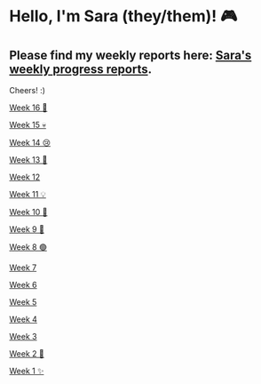 # Hello, I'm Sara (they/them)! 🎮
Please find my weekly reports here: [Sara's weekly progress reports](https://github.com/Berkeley-MDes/tdf-fa23-sarazaki/blob/main/weekly-reports/weekly-reports.md).
---
Cheers! :)

[Week 16 🥂](https://github.com/Berkeley-MDes/tdf-fa23-sarazaki/edit/main/weekly-reports/weekly-reports.md#week-1-824---831)

[Week 15 💀](https://github.com/Berkeley-MDes/tdf-fa23-sarazaki/edit/main/weekly-reports/weekly-reports.md#week-1-824---831)

[Week 14 😢](https://github.com/Berkeley-MDes/tdf-fa23-sarazaki/edit/main/weekly-reports/weekly-reports.md#week-1-824---831)

[Week 13 🦃](https://github.com/Berkeley-MDes/tdf-fa23-sarazaki/edit/main/weekly-reports/weekly-reports.md#week-1-824---831)

[Week 12 ](https://github.com/Berkeley-MDes/tdf-fa23-sarazaki/edit/main/weekly-reports/weekly-reports.md#week-1-824---831)

[Week 11 💡](https://github.com/Berkeley-MDes/tdf-fa23-sarazaki/edit/main/weekly-reports/weekly-reports.md#week-1-824---831)

[Week 10 🤖](https://github.com/Berkeley-MDes/tdf-fa23-sarazaki/edit/main/weekly-reports/weekly-reports.md#week-1-824---831)

[Week 9 💍](https://github.com/Berkeley-MDes/tdf-fa23-sarazaki/edit/main/weekly-reports/weekly-reports.md#week-1-824---831)

[Week 8 🟢](https://github.com/Berkeley-MDes/tdf-fa23-sarazaki/edit/main/weekly-reports/weekly-reports.md#week-1-824---831)

[Week 7](https://github.com/Berkeley-MDes/tdf-fa23-sarazaki/edit/main/weekly-reports/weekly-reports.md#week-1-824---831)

[Week 6](https://github.com/Berkeley-MDes/tdf-fa23-sarazaki/edit/main/weekly-reports/weekly-reports.md#week-1-824---831)

[Week 5](https://github.com/Berkeley-MDes/tdf-fa23-sarazaki/edit/main/weekly-reports/weekly-reports.md#week-1-824---831)

[Week 4](https://github.com/Berkeley-MDes/tdf-fa23-sarazaki/edit/main/weekly-reports/weekly-reports.md#week-1-824---831)

[Week 3 ](https://github.com/Berkeley-MDes/tdf-fa23-sarazaki/edit/main/weekly-reports/weekly-reports.md#week-1-824---831)

[Week 2 👀](https://github.com/Berkeley-MDes/tdf-fa23-sarazaki/edit/main/weekly-reports/weekly-reports.md#week-1-824---831)

[Week 1 ✨](https://github.com/Berkeley-MDes/tdf-fa23-sarazaki/edit/main/weekly-reports/weekly-reports.md#week-1-824---831)



